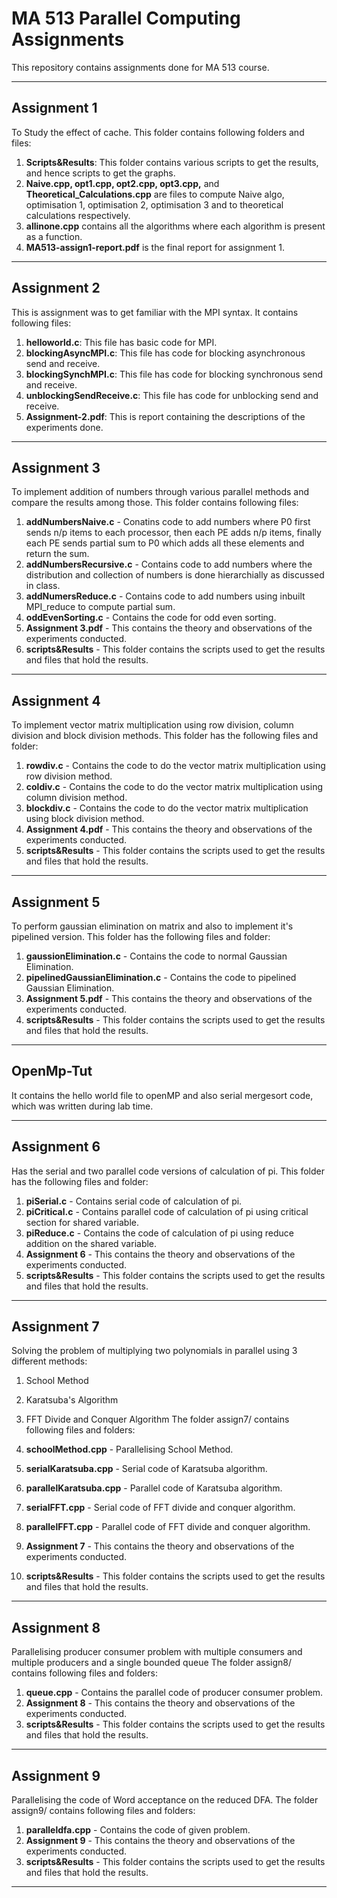 # MA 513 Parallel Computing Assignments

This repository contains assignments done for MA 513 course.

---

## Assignment 1

To Study the effect of cache. This folder contains following folders and files:

1. **Scripts&Results**: This folder contains various scripts to get the results, and hence scripts to get the graphs.
2. **Naive.cpp, opt1.cpp, opt2.cpp, opt3.cpp,** and **Theoretical_Calculations.cpp** are files to compute Naive algo, optimisation 1, optimisation 2, optimisation 3 and to theoretical calculations respectively.
3. **allinone.cpp** contains all the algorithms where each algorithm is present as a function.
4. **MA513-assign1-report.pdf** is the final report for assignment 1.

---

## Assignment 2

This is assignment was to get familiar with the MPI syntax. It contains following files:

1. **helloworld.c**: This file has basic code for MPI.
2. **blockingAsyncMPI.c**: This file has code for blocking asynchronous send and receive.
3. **blockingSynchMPI.c**: This file has code for blocking synchronous send and receive.
4. **unblockingSendReceive.c**: This file has code for unblocking send and receive.
5. **Assignment-2.pdf**: This is report containing the descriptions of the experiments done.

---

## Assignment 3

To implement addition of numbers through various parallel methods and compare the results among those. This folder contains following files:

1. **addNumbersNaive.c** - Conatins code to add numbers where P0 first sends n/p items to each processor, then each PE adds n/p items, finally each PE sends partial sum to P0 which adds all these elements and return the sum.
2. **addNumbersRecursive.c** - Contains code to add numbers where the distribution and collection of numbers is done hierarchially as discussed in class.
3. **addNumersReduce.c** - Contains code to add numbers using inbuilt MPI_reduce to compute partial sum.
4. **oddEvenSorting.c** - Contains the code for odd even sorting.
5. **Assignment 3.pdf** - This contains the theory and observations of the experiments conducted.
6. **scripts&Results** - This folder contains the scripts used to get the results and files that hold the results.

---

## Assignment 4

To implement vector matrix multiplication using row division, column division and block division methods. This folder has the following files and folder:

1. **rowdiv.c** - Contains the code to do the vector matrix multiplication using row division method.
2. **coldiv.c** - Contains the code to do the vector matrix multiplication using column division method.
2. **blockdiv.c** - Contains the code to do the vector matrix multiplication using block division method.
3. **Assignment 4.pdf** - This contains the theory and observations of the experiments conducted.
4. **scripts&Results** - This folder contains the scripts used to get the results and files that hold the results.

---

## Assignment 5

To perform gaussian elimination on matrix and also to implement it's pipelined version. This folder has the following files and folder:

1. **gaussionElimination.c** - Contains the code to normal Gaussian Elimination.
2. **pipelinedGaussianElimination.c** - Contains the code to pipelined Gaussian Elimination.
3. **Assignment 5.pdf** - This contains the theory and observations of the experiments conducted.
4. **scripts&Results** - This folder contains the scripts used to get the results and files that hold the results.

---

## OpenMp-Tut

It contains the hello world file to openMP and also serial mergesort code, which was written during lab time.

---

## Assignment 6

Has the serial and two parallel code versions of calculation of pi. This folder has the following files and folder:

1. **piSerial.c** - Contains serial code of calculation of pi.
2. **piCritical.c** - Contains parallel code of calculation of pi using critical section for shared variable.
3. **piReduce.c** - Contains the code of calculation of pi using reduce addition on the shared variable.
4. **Assignment 6** - This contains the theory and observations of the experiments conducted.
5. **scripts&Results** - This folder contains the scripts used to get the results and files that hold the results.

---

## Assignment 7

Solving the problem of multiplying two polynomials in parallel using 3 different methods:
1. School Method
2. Karatsuba's Algorithm
3. FFT Divide and Conquer Algorithm
The folder assign7/ contains following files and folders:

1. **schoolMethod.cpp** - Parallelising School Method.
2. **serialKaratsuba.cpp** - Serial code of Karatsuba algorithm.
3. **parallelKaratsuba.cpp** - Parallel code of Karatsuba algorithm.
4. **serialFFT.cpp** - Serial code of FFT divide and conquer algorithm.
5. **parallelFFT.cpp** - Parallel code of FFT divide and conquer algorithm.
6. **Assignment 7** - This contains the theory and observations of the experiments conducted.
7. **scripts&Results** - This folder contains the scripts used to get the results and files that hold the results.

---

## Assignment 8

Parallelising producer consumer problem with multiple consumers and multiple producers and a single bounded queue
The folder assign8/ contains following files and folders:

1. **queue.cpp** - Contains the parallel code of producer consumer problem.
2. **Assignment 8** - This contains the theory and observations of the experiments conducted.
3. **scripts&Results** - This folder contains the scripts used to get the results and files that hold the results.

---

## Assignment 9

Parallelising the code of Word acceptance on the reduced DFA.
The folder assign9/ contains following files and folders:

1. **paralleldfa.cpp** - Contains the code of given problem.
2. **Assignment 9** - This contains the theory and observations of the experiments conducted.
3. **scripts&Results** - This folder contains the scripts used to get the results and files that hold the results.

---